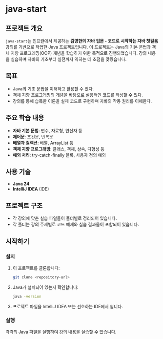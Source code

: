 # java-start

## 프로젝트 개요

`java-start`는 인프런에서 제공하는 **김영한의 자바 입문 - 코드로 시작하는 자바 첫걸음** 강의를 기반으로 작업한 Java 프로젝트입니다. 이 프로젝트는 Java의 기본 문법과 객체 지향 프로그래밍(OOP) 개념을 학습하기 위한 목적으로 진행되었습니다. 강의 내용을 실습하며 자바의 기초부터 실전까지 익히는 데 초점을 맞췄습니다.

## 목표

- Java의 기초 문법을 이해하고 활용할 수 있다.
- 객체 지향 프로그래밍의 개념을 바탕으로 실용적인 코드를 작성할 수 있다.
- 강의를 통해 습득한 이론을 실제 코드로 구현하며 자바의 작동 원리를 이해한다.

## 주요 학습 내용

- **자바 기본 문법**: 변수, 자료형, 연산자 등
- **제어문**: 조건문, 반복문
- **배열과 컬렉션**: 배열, ArrayList 등
- **객체 지향 프로그래밍**: 클래스, 객체, 상속, 다형성 등
- **예외 처리**: try-catch-finally 블록, 사용자 정의 예외

## 사용 기술

- **Java 24**
- **IntelliJ IDEA** (IDE)

## 프로젝트 구조

- 각 강의에 맞춘 실습 파일들이 폴더별로 정리되어 있습니다.
- 각 폴더는 강의 주제별로 코드 예제와 실습 결과물이 포함되어 있습니다.

## 시작하기

### 설치

1. 이 프로젝트를 클론합니다:
    ```bash
    git clone <repository-url>
    ```
2. Java가 설치되어 있는지 확인합니다:
    ```bash
    java -version
    ```
3. 프로젝트 파일을 IntelliJ IDEA 또는 선호하는 IDE에서 엽니다.

### 실행

각각의 Java 파일을 실행하여 강의 내용을 실습할 수 있습니다.
